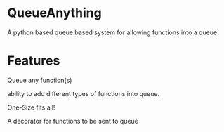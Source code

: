 QueueAnything
=============

A python based queue based system for allowing functions into a queue

Features
========

Queue any function(s)

ability to add different types of functions into queue.

One-Size fits all!

A decorator for functions to be sent to queue


